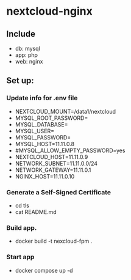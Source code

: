 # nextcloud-nginx

## Include
 - db: mysql
 - app: php
 - web: nginx

## Set up:
### Update info for .env file
 - NEXTCLOUD_MOUNT=/data1/nextcloud
 - MYSQL_ROOT_PASSWORD=
 - MYSQL_DATABASE=
 - MYSQL_USER=
 - MYSQL_PASSWORD=
 - MYSQL_HOST=11.11.0.8
 - #MYSQL_ALLOW_EMPTY_PASSWORD=yes
 - NEXTCLOUD_HOST=11.11.0.9
 - NETWORK_SUBNET=11.11.0.0/24
 - NETWORK_GATEWAY=11.11.0.1
 - NGINX_HOST=11.11.0.10
### Generate a Self-Signed Certificate
 - cd tls
 - cat README.md
### Build app.
 - docker build -t nexcloud-fpm .
### Start app
 - docker compose up -d